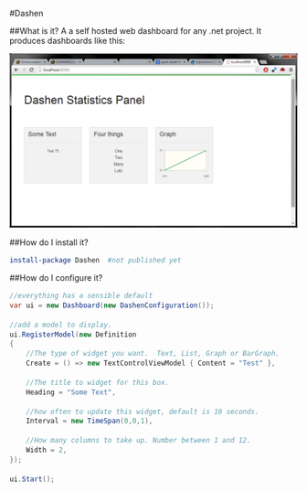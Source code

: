 #Dashen

##What is it?
A a self hosted web dashboard for any .net project.
It produces dashboards like this:

![Dashen Webui](resources/img/dashen.png "Dashen Webui")

##How do I install it?

```powershell
install-package Dashen 	#not published yet
```

##How do I configure it?

```csharp
//everything has a sensible default
var ui = new Dashboard(new DashenConfiguration());

//add a model to display.
ui.RegisterModel(new Definition
{
	//The type of widget you want.  Text, List, Graph or BarGraph.
	Create = () => new TextControlViewModel { Content = "Test" },

	//The title to widget for this box.
	Heading = "Some Text",

	//how often to update this widget, default is 10 seconds.
	Interval = new TimeSpan(0,0,1),

	//How many columns to take up. Number between 1 and 12.
	Width = 2,
});

ui.Start();
```
